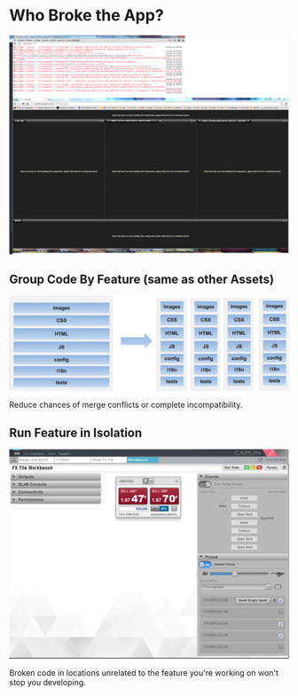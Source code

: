 # Who Broke the App?

![](../img/broken-256.png)

## Group Code By Feature (same as other Assets)

![](../img/asset-structure.png)

Reduce chances of merge conflicts or complete incompatibility.

## Run Feature in Isolation

![](../img/workbench_v2.png)

Broken code in locations unrelated to the feature you're working on won't stop you developing.
